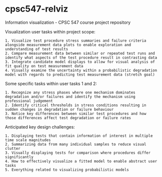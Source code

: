 # cpsc547-relviz
Information visualization - CPSC 547 course project repository

Visualization user tasks within project scope:

	1. Visualize test procedure stress summaries and failure criteria alongside measurement data plots to enable exploration and understanding of test results
	2. Compare measurement data between similar or repeated test runs and identify what aspects of the test procedure result in contrasting data
	3. Integrate candidate model displays to allow for visual analysis of fit quality on test measurement data
	4. Visually examine the uncertainty within a probabilistic degradation model with regards to predicting test measurement data (stretch goal)

Some specific tasks within user tasks 1 and 2:

	1. Recognize any stress phases where one mechanism dominates degradation and/or failures and identify the mechanism using professional judgement
	2. Identify critical thresholds in stress conditions resulting in sudden changes in degradation or failure behaviour
	3. Notice key differences between similar test procedures and how those differences affect test degradation or failure rates

Anticipated key design challenges:

	1. Displaying tests that contain information of interest in multiple time scale magnitudes
	2. Summarizing data from many individual samples to reduce visual clutter
	3. Visually displaying tests for comparison where procedures differ significantly
	4. How to effectively visualize a fitted model to enable abstract user tasks
	5. Everything related to visualizing probabilistic models
